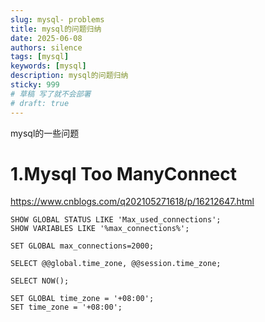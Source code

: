 ```yaml
---
slug: mysql- problems
title: mysql的问题归纳
date: 2025-06-08
authors: silence
tags: [mysql]
keywords: [mysql]
description: mysql的问题归纳
sticky: 999
# 草稿 写了就不会部署
# draft: true 
---
```

mysql的一些问题

<!-- truncate -->

# 1.Mysql Too ManyConnect
https://www.cnblogs.com/q202105271618/p/16212647.html
```mysql
SHOW GLOBAL STATUS LIKE 'Max_used_connections';
SHOW VARIABLES LIKE '%max_connections%';
        
SET GLOBAL max_connections=2000;    

SELECT @@global.time_zone, @@session.time_zone;

SELECT NOW();

SET GLOBAL time_zone = '+08:00';
SET time_zone = '+08:00';

```
